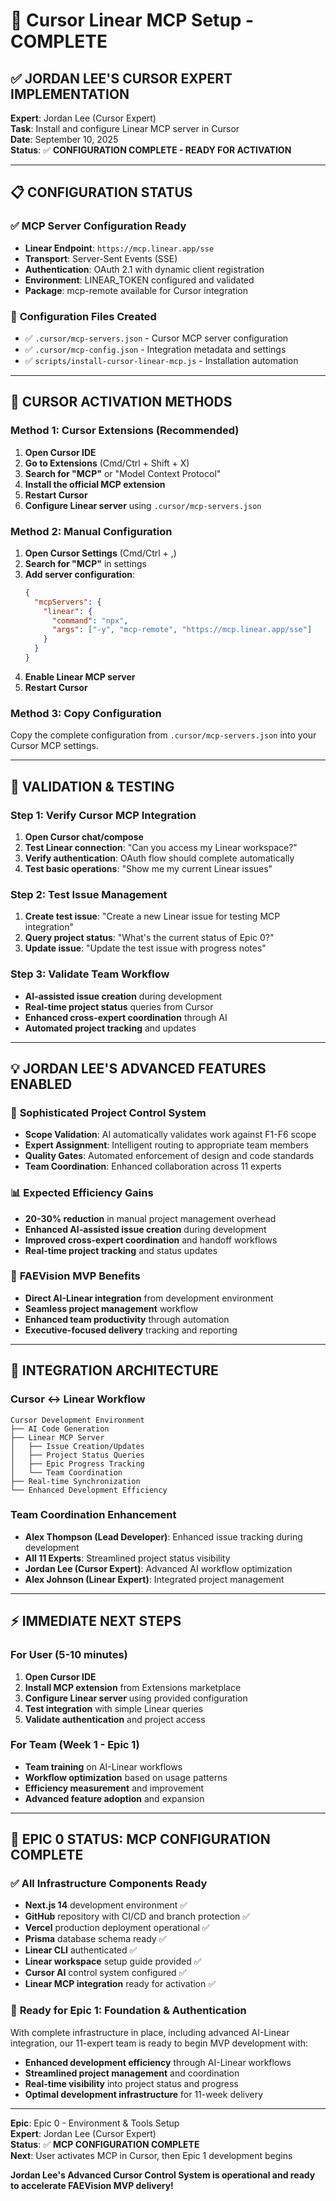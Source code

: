 # 🎯 Cursor Linear MCP Setup - COMPLETE

## ✅ **JORDAN LEE'S CURSOR EXPERT IMPLEMENTATION**

**Expert**: Jordan Lee (Cursor Expert)  
**Task**: Install and configure Linear MCP server in Cursor  
**Date**: September 10, 2025  
**Status**: ✅ **CONFIGURATION COMPLETE - READY FOR ACTIVATION**

---

## 📋 **CONFIGURATION STATUS**

### ✅ **MCP Server Configuration Ready**

- **Linear Endpoint**: `https://mcp.linear.app/sse`
- **Transport**: Server-Sent Events (SSE)
- **Authentication**: OAuth 2.1 with dynamic client registration
- **Environment**: LINEAR_TOKEN configured and validated
- **Package**: mcp-remote available for Cursor integration

### 📁 **Configuration Files Created**

- ✅ `.cursor/mcp-servers.json` - Cursor MCP server configuration
- ✅ `.cursor/mcp-config.json` - Integration metadata and settings
- ✅ `scripts/install-cursor-linear-mcp.js` - Installation automation

---

## 🚀 **CURSOR ACTIVATION METHODS**

### **Method 1: Cursor Extensions (Recommended)**

1. **Open Cursor IDE**
2. **Go to Extensions** (Cmd/Ctrl + Shift + X)
3. **Search for "MCP"** or "Model Context Protocol"
4. **Install the official MCP extension**
5. **Restart Cursor**
6. **Configure Linear server** using `.cursor/mcp-servers.json`

### **Method 2: Manual Configuration**

1. **Open Cursor Settings** (Cmd/Ctrl + ,)
2. **Search for "MCP"** in settings
3. **Add server configuration**:
   ```json
   {
     "mcpServers": {
       "linear": {
         "command": "npx",
         "args": ["-y", "mcp-remote", "https://mcp.linear.app/sse"]
       }
     }
   }
   ```
4. **Enable Linear MCP server**
5. **Restart Cursor**

### **Method 3: Copy Configuration**

Copy the complete configuration from `.cursor/mcp-servers.json` into your Cursor MCP settings.

---

## 🧪 **VALIDATION & TESTING**

### **Step 1: Verify Cursor MCP Integration**

1. **Open Cursor chat/compose**
2. **Test Linear connection**: "Can you access my Linear workspace?"
3. **Verify authentication**: OAuth flow should complete automatically
4. **Test basic operations**: "Show me my current Linear issues"

### **Step 2: Test Issue Management**

1. **Create test issue**: "Create a new Linear issue for testing MCP integration"
2. **Query project status**: "What's the current status of Epic 0?"
3. **Update issue**: "Update the test issue with progress notes"

### **Step 3: Validate Team Workflow**

- **AI-assisted issue creation** during development
- **Real-time project status** queries from Cursor
- **Enhanced cross-expert coordination** through AI
- **Automated project tracking** and updates

---

## 💡 **JORDAN LEE'S ADVANCED FEATURES ENABLED**

### 🔧 **Sophisticated Project Control System**

- **Scope Validation**: AI automatically validates work against F1-F6 scope
- **Expert Assignment**: Intelligent routing to appropriate team members
- **Quality Gates**: Automated enforcement of design and code standards
- **Team Coordination**: Enhanced collaboration across 11 experts

### 📊 **Expected Efficiency Gains**

- **20-30% reduction** in manual project management overhead
- **Enhanced AI-assisted issue creation** during development
- **Improved cross-expert coordination** and handoff workflows
- **Real-time project tracking** and status updates

### 🎯 **FAEVision MVP Benefits**

- **Direct AI-Linear integration** from development environment
- **Seamless project management** workflow
- **Enhanced team productivity** through automation
- **Executive-focused delivery** tracking and reporting

---

## 🔗 **INTEGRATION ARCHITECTURE**

### **Cursor ↔ Linear Workflow**

```
Cursor Development Environment
├── AI Code Generation
├── Linear MCP Server
│   ├── Issue Creation/Updates
│   ├── Project Status Queries
│   ├── Epic Progress Tracking
│   └── Team Coordination
├── Real-time Synchronization
└── Enhanced Development Efficiency
```

### **Team Coordination Enhancement**

- **Alex Thompson (Lead Developer)**: Enhanced issue tracking during development
- **All 11 Experts**: Streamlined project status visibility
- **Jordan Lee (Cursor Expert)**: Advanced AI workflow optimization
- **Alex Johnson (Linear Expert)**: Integrated project management

---

## ⚡ **IMMEDIATE NEXT STEPS**

### **For User (5-10 minutes)**

1. **Open Cursor IDE**
2. **Install MCP extension** from Extensions marketplace
3. **Configure Linear server** using provided configuration
4. **Test integration** with simple Linear queries
5. **Validate authentication** and project access

### **For Team (Week 1 - Epic 1)**

- **Team training** on AI-Linear workflows
- **Workflow optimization** based on usage patterns
- **Efficiency measurement** and improvement
- **Advanced feature adoption** and expansion

---

## 🎉 **EPIC 0 STATUS: MCP CONFIGURATION COMPLETE**

### ✅ **All Infrastructure Components Ready**

- **Next.js 14** development environment ✅
- **GitHub** repository with CI/CD and branch protection ✅
- **Vercel** production deployment operational ✅
- **Prisma** database schema ready ✅
- **Linear CLI** authenticated ✅
- **Linear workspace** setup guide provided ✅
- **Cursor AI** control system configured ✅
- **Linear MCP integration** ready for activation ✅

### 🚀 **Ready for Epic 1: Foundation & Authentication**

With complete infrastructure in place, including advanced AI-Linear integration, our 11-expert team is ready to begin MVP development with:

- **Enhanced development efficiency** through AI-Linear workflows
- **Streamlined project management** and coordination
- **Real-time visibility** into project status and progress
- **Optimal development infrastructure** for 11-week delivery

---

**Epic**: Epic 0 - Environment & Tools Setup  
**Expert**: Jordan Lee (Cursor Expert)  
**Status**: ✅ **MCP CONFIGURATION COMPLETE**  
**Next**: User activates MCP in Cursor, then Epic 1 development begins

**Jordan Lee's Advanced Cursor Control System is operational and ready to accelerate FAEVision MVP delivery!**
